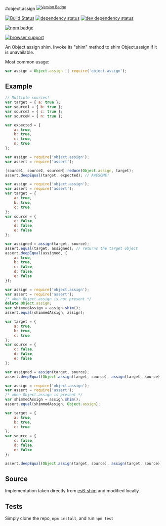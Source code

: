 #object.assign <sup>[![Version Badge][2]][1]</sup>

[![Build Status][3]][4] [![dependency status][5]][6] [![dev dependency status][7]][8]

[![npm badge][12]][1]

[![browser support][9]][10]

An Object.assign shim. Invoke its "shim" method to shim Object.assign if it is unavailable.

Most common usage:
```js
var assign = Object.assign || require('object.assign');
```

## Example

```js
// Multiple sources!
var target = { a: true };
var source1 = { b: true };
var source2 = { c: true };
var sourceN = { n: true };

var expected = {
	a: true,
	b: true,
	c: true,
	n: true
};

var assign = require('object.assign');
var assert = require('assert');

[source1, source2, sourceN].reduce(Object.assign, target);
assert.deepEqual(target, expected); // AWESOME!
```

```js
var assign = require('object.assign');
var assert = require('assert');
var target = {
	a: true,
	b: true,
	c: true
};
var source = {
	c: false,
	d: false,
	e: false
};

var assigned = assign(target, source);
assert.equal(target, assigned); // returns the target object
assert.deepEqual(assigned, {
	a: true,
	b: true,
	c: false,
	d: false,
	e: false
});
```

```js
var assign = require('object.assign');
var assert = require('assert');
/* when Object.assign is not present */
delete Object.assign;
var shimmedAssign = assign.shim();
assert.equal(shimmedAssign, assign);

var target = {
    a: true,
    b: true,
    c: true
};
var source = {
    c: false,
    d: false,
    e: false
};

var assigned = assign(target, source);
assert.deepEqual(Object.assign(target, source), assign(target, source));
```

```js
var assign = require('object.assign');
var assert = require('assert');
/* when Object.assign is present */
var shimmedAssign = assign.shim();
assert.equal(shimmedAssign, Object.assign);

var target = {
    a: true,
    b: true,
    c: true
};
var source = {
    c: false,
    d: false,
    e: false
};

assert.deepEqual(Object.assign(target, source), assign(target, source));
```

## Source
Implementation taken directly from [es6-shim]([11]) and modified locally.

## Tests
Simply clone the repo, `npm install`, and run `npm test`

[1]: https://npmjs.org/package/object.assign
[2]: http://vb.teelaun.ch/ljharb/object.assign.svg
[3]: https://travis-ci.org/ljharb/object.assign.png
[4]: https://travis-ci.org/ljharb/object.assign
[5]: https://david-dm.org/ljharb/object.assign.png
[6]: https://david-dm.org/ljharb/object.assign
[7]: https://david-dm.org/ljharb/object.assign/dev-status.png
[8]: https://david-dm.org/ljharb/object.assign#info=devDependencies
[9]: https://ci.testling.com/ljharb/object.assign.png
[10]: https://ci.testling.com/ljharb/object.assign
[11]: https://github.com/es-shims/es5-shim/blob/master/es5-shim.js#L542-589
[12]: https://nodei.co/npm/object.assign.png?downloads=true&stars=true

